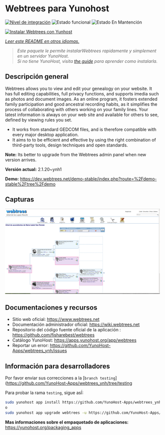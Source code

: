 <!--
Este archivo README esta generado automaticamente<https://github.com/YunoHost/apps/tree/master/tools/readme_generator>
No se debe editar a mano.
-->

# Webtrees para Yunohost

[![Nivel de integración](https://dash.yunohost.org/integration/webtrees.svg)](https://ci-apps.yunohost.org/ci/apps/webtrees/) ![Estado funcional](https://ci-apps.yunohost.org/ci/badges/webtrees.status.svg) ![Estado En Mantención](https://ci-apps.yunohost.org/ci/badges/webtrees.maintain.svg)

[![Instalar Webtrees con Yunhost](https://install-app.yunohost.org/install-with-yunohost.svg)](https://install-app.yunohost.org/?app=webtrees)

*[Leer este README en otros idiomas.](./ALL_README.md)*

> *Este paquete le permite instalarWebtrees rapidamente y simplement en un servidor YunoHost.*  
> *Si no tiene YunoHost, visita [the guide](https://yunohost.org/install) para aprender como instalarla.*

## Descripción general

Webtrees allows you to view and edit your genealogy on your website. It has full editing capabilities, full privacy functions, and supports imedia such as photos and document images. As an online program, it fosters extended family participation and good ancestral recording habits, as it simplifies the process of collaborating with others working on your family lines. Your latest information is always on your web site and available for others to see, defined by viewing rules you set.

- It works from standard GEDCOM files, and is therefore compatible with every major desktop application.
- It aims to to be efficient and effective by using the right combination of third-party tools, design techniques and open standards.

**Note:** Its better to upgrade from the Webtrees admin panel when new version arrives.


**Versión actual:** 2.1.20~ynh1

**Demo:** <https://dev.webtrees.net/demo-stable/index.php?route=%2Fdemo-stable%2Ftree%2Fdemo>

## Capturas

![Captura de Webtrees](./doc/screenshots/1200px-Webtrees.png)

## Documentaciones y recursos

- Sitio web oficial: <https://www.webtrees.net>
- Documentación administrador oficial: <https://wiki.webtrees.net>
- Repositorio del código fuente oficial de la aplicación : <https://github.com/fisharebest/webtrees>
- Catálogo YunoHost: <https://apps.yunohost.org/app/webtrees>
- Reportar un error: <https://github.com/YunoHost-Apps/webtrees_ynh/issues>

## Información para desarrolladores

Por favor enviar sus correcciones a la [`branch testing`](https://github.com/YunoHost-Apps/webtrees_ynh/tree/testing

Para probar la rama `testing`, sigue asÍ:

```bash
sudo yunohost app install https://github.com/YunoHost-Apps/webtrees_ynh/tree/testing --debug
o
sudo yunohost app upgrade webtrees -u https://github.com/YunoHost-Apps/webtrees_ynh/tree/testing --debug
```

**Mas informaciones sobre el empaquetado de aplicaciones:** <https://yunohost.org/packaging_apps>

